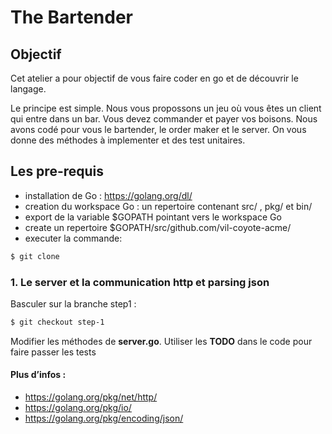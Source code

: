 # The Bartender
## Objectif 
Cet atelier a pour objectif de vous faire coder en go et de découvrir le langage.

Le principe est simple. Nous vous propossons un jeu où vous êtes un client qui entre dans un bar.  Vous devez commander et payer vos boisons. Nous avons codé pour vous le  bartender, le order maker et le server. On vous donne des méthodes à implementer et des test unitaires.

## Les pre-requis 
 - installation de Go : https://golang.org/dl/
 - creation du workspace Go : un repertoire contenant src/ , pkg/  et  bin/
 - export de la variable $GOPATH pointant vers le workspace Go
 - create un repertoire $GOPATH/src/github.com/vil-coyote-acme/ 
 - executer la commande:

 ```sh
$ git clone
```

### 1. Le server et la communication http et parsing json
Basculer sur la branche step1 : 

```sh
$ git checkout step-1
```

Modifier les méthodes de **server.go**. Utiliser les **TODO** dans le code pour faire passer les tests

#### Plus d’infos :
- https://golang.org/pkg/net/http/
- https://golang.org/pkg/io/
- https://golang.org/pkg/encoding/json/
